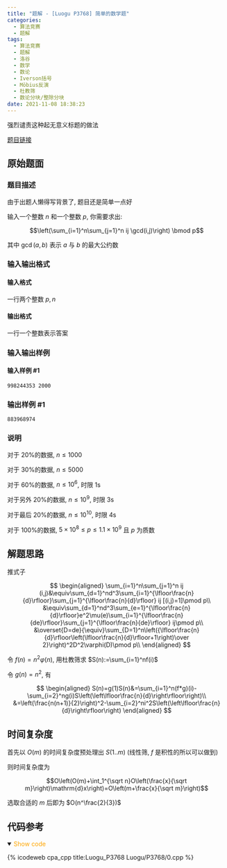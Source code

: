 ```yaml
---
title: "题解 - [Luogu P3768] 简单的数学题"
categories:
  - 算法竞赛
  - 题解
tags:
  - 算法竞赛
  - 题解
  - 洛谷
  - 数学
  - 数论
  - Iverson括号
  - Möbius反演
  - 杜教筛
  - 数论分块/整除分块
date: 2021-11-08 18:38:23
---
```


强烈谴责这种起无意义标题的做法

[题目链接](https://www.luogu.com.cn/problem/P3768)

<!-- more -->

## 原始题面

### 题目描述

由于出题人懒得写背景了, 题目还是简单一点好

输入一个整数 $n$ 和一个整数 $p$, 你需要求出:

$$\left(\sum_{i=1}^n\sum_{j=1}^n ij \gcd(i,j)\right) \bmod p$$

其中 $\gcd(a,b)$ 表示 $a$ 与 $b$ 的最大公约数

### 输入输出格式

#### 输入格式

一行两个整数 $p,n$

#### 输出格式

一行一个整数表示答案

### 输入输出样例

#### 输入样例 #1

```input1
998244353 2000
```

### 输出样例 #1

```output1
883968974
```

### 说明

对于 20%的数据, $n \leq 1000$

对于 30%的数据, $n \leq 5000$

对于 60%的数据, $n \leq 10^6$, 时限 1s

对于另外 20%的数据, $n \leq 10^9$, 时限 3s

对于最后 20%的数据, $n \leq 10^{10}$, 时限 4s

对于 100%的数据, $5 \times 10^8 \leq p \leq 1.1 \times 10^9$ 且 $p$ 为质数

## 解题思路

推式子

$$
\begin{aligned}
  \sum_{i=1}^n\sum_{j=1}^n ij (i,j)&\equiv\sum_{d=1}^nd^3\sum_{i=1}^{\lfloor\frac{n}{d}\rfloor}\sum_{j=1}^{\lfloor\frac{n}{d}\rfloor} ij [(i,j)=1]\pmod p\\
  &\equiv\sum_{d=1}^nd^3\sum_{e=1}^{\lfloor\frac{n}{d}\rfloor}e^2\mu(e)\sum_{i=1}^{\lfloor\frac{n}{de}\rfloor}\sum_{j=1}^{\lfloor\frac{n}{de}\rfloor} ij\pmod p\\
  &\overset{D=de}{\equiv}\sum_{D=1}^n\left({\lfloor\frac{n}{d}\rfloor\left(\lfloor\frac{n}{d}\rfloor+1\right)\over 2}\right)^2D^2\varphi(D)\pmod p\\
\end{aligned}
$$

令 $f(n)=n^2\varphi(n)$, 用杜教筛求 $S(n):=\sum_{i=1}^nf(i)$

令 $g(n)=n^2$, 有

$$
\begin{aligned}
 S(n)=g(1)S(n)&=\sum_{i=1}^n(f*g)(i)-\sum_{i=2}^ng(i)S\left(\left\lfloor\frac{n}{d}\right\rfloor\right)\\
  &=\left(\frac{n(n+1)}{2}\right)^2-\sum_{i=2}^ni^2S\left(\left\lfloor\frac{n}{d}\right\rfloor\right)
\end{aligned}
$$

## 时间复杂度

首先以 $O(m)$ 的时间复杂度预处理出 $S(1..m)$ (线性筛, $f$ 是积性的所以可以做到)

则时间复杂度为

$$O\left(O(m)+\int_1^{\sqrt n}O\left(\frac{x}{\sqrt m}\right)\mathrm{d}x\right)=O\left(m+\frac{x}{\sqrt m}\right)$$

选取合适的 $m$ 后即为 $O(n^\frac{2}{3})$

## 代码参考

<details open>
<summary><font color='orange'>Show code</font></summary>

{% icodeweb cpa_cpp title:Luogu_P3768 Luogu/P3768/0.cpp %}

</details>
